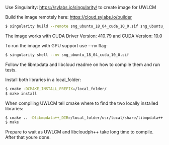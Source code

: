Use Singularity: https://sylabs.io/singularity/ to create image for UWLCM

Build the image remotely here: https://cloud.sylabs.io/builder

```bash
$ singularity build --remote sng_ubuntu_18_04_cuda_10_0.sif sng_ubuntu_18_04_cuda_10_0
```

The image works with CUDA Driver Version: 410.79 and CUDA Version: 10.0

To run the image with GPU support use --nv flag:
```bash
$ singularity shell --nv sng_ubuntu_18_04_cuda_10_0.sif
```

Follow the libmpdata and libcloud readme on how to compile them and run tests.

Install both libraries in a local_folder:
```bash
$ cmake -DCMAKE_INSTALL_PREFIX=/local_folder/
$ make install
```

When compiling UWLCM tell cmake where to find the two locally installed libraries:
```bash
$ cmake .. -Dlibmpdata++_DIR=/local_folder/usr/local/share/libmpdata++ -Dlibcloudph++_DIR=/local_folder/usr/local/lib/cmake/libcloudph++
$ make
```

Prepare to wait as UWLCM and libcloudph++ take long time to compile.
After that youre done.
